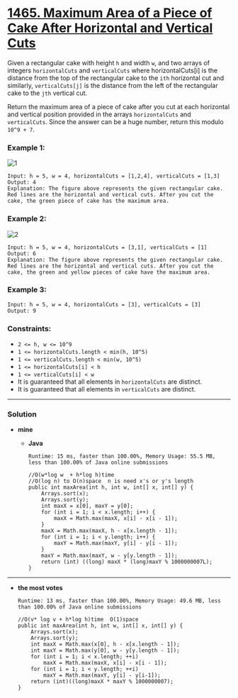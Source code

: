 # [1465. Maximum Area of a Piece of Cake After Horizontal and Vertical Cuts](https://leetcode.com/problems/maximum-area-of-a-piece-of-cake-after-horizontal-and-vertical-cuts/)

Given a rectangular cake with height `h` and width `w`, and two arrays of integers `horizontalCuts` and `verticalCuts` where horizontalCuts[i] is the distance from the top of the rectangular cake to the `ith` horizontal cut and similarly, `verticalCuts[j]` is the distance from the left of the rectangular cake to the `jth` vertical cut.

Return the maximum area of a piece of cake after you cut at each horizontal and vertical position provided in the arrays `horizontalCuts` and `verticalCuts`. Since the answer can be a huge number, return this modulo `10^9 + 7`.

 

### Example 1:
![1](https://assets.leetcode.com/uploads/2020/05/14/leetcode_max_area_2.png)

```
Input: h = 5, w = 4, horizontalCuts = [1,2,4], verticalCuts = [1,3]
Output: 4 
Explanation: The figure above represents the given rectangular cake. Red lines are the horizontal and vertical cuts. After you cut the cake, the green piece of cake has the maximum area.
```

### Example 2:
![2](https://assets.leetcode.com/uploads/2020/05/14/leetcode_max_area_3.png)

```
Input: h = 5, w = 4, horizontalCuts = [3,1], verticalCuts = [1]
Output: 6
Explanation: The figure above represents the given rectangular cake. Red lines are the horizontal and vertical cuts. After you cut the cake, the green and yellow pieces of cake have the maximum area.
```

### Example 3:
```
Input: h = 5, w = 4, horizontalCuts = [3], verticalCuts = [3]
Output: 9
```

### Constraints:
* `2 <= h, w <= 10^9`
* `1 <= horizontalCuts.length < min(h, 10^5)`
* `1 <= verticalCuts.length < min(w, 10^5)`
* `1 <= horizontalCuts[i] < h`
* `1 <= verticalCuts[i] < w`
* It is guaranteed that all elements in `horizontalCuts` are distinct.
* It is guaranteed that all elements in `verticalCuts` are distinct.

---

### Solution
* **mine**
  * **Java**
  
    `Runtime: 15 ms, faster than 100.00%, Memory Usage: 55.5 MB, less than 100.00% of Java online submissions`
    ```
    //O(w*log w  + h*log h)time  
    //O(log n) to O(n)space  n is need x's or y's length
    public int maxArea(int h, int w, int[] x, int[] y) {
        Arrays.sort(x);
        Arrays.sort(y);
        int maxX = x[0], maxY = y[0];
        for (int i = 1; i < x.length; i++) {
            maxX = Math.max(maxX, x[i] - x[i - 1]);
        }
        maxX = Math.max(maxX, h - x[x.length - 1]);
        for (int i = 1; i < y.length; i++) {
            maxY = Math.max(maxY, y[i] - y[i - 1]);
        }
        maxY = Math.max(maxY, w - y[y.length - 1]);
        return (int) ((long) maxX * (long)maxY % 1000000007L);
    }
    ```
  
---


* **the most votes**

  `Runtime: 13 ms, faster than 100.00%, Memory Usage: 49.6 MB, less than 100.00% of Java online submissions `
  ```
  //O(v* log v + h*log h)time  O(1)space
  public int maxArea(int h, int w, int[] x, int[] y) {
      Arrays.sort(x);
      Arrays.sort(y);
      int maxX = Math.max(x[0], h - x[x.length - 1]);
      int maxY = Math.max(y[0], w - y[y.length - 1]);
      for (int i = 1; i < x.length; ++i)
          maxX = Math.max(maxX, x[i] - x[i - 1]);
      for (int i = 1; i < y.length; ++i)
          maxY = Math.max(maxY, y[i] - y[i-1]);
      return (int)((long)maxX * maxY % 1000000007);
  }
  ```
